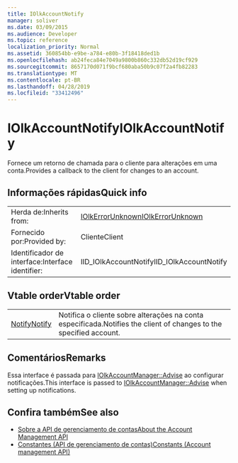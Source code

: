 ```yaml
---
title: IOlkAccountNotify
manager: soliver
ms.date: 03/09/2015
ms.audience: Developer
ms.topic: reference
localization_priority: Normal
ms.assetid: 360854bb-e9be-a784-e80b-3f18418ded1b
ms.openlocfilehash: ab24feca84e7049a9800b860c332db52d19cf929
ms.sourcegitcommit: 8657170d071f9bcf680aba50b9c07f2a4fb82283
ms.translationtype: MT
ms.contentlocale: pt-BR
ms.lasthandoff: 04/28/2019
ms.locfileid: "33412496"
---
```

# <a name="iolkaccountnotify"></a><span data-ttu-id="22156-102">IOlkAccountNotify</span><span class="sxs-lookup"><span data-stu-id="22156-102">IOlkAccountNotify</span></span>

<span data-ttu-id="22156-103">Fornece um retorno de chamada para o cliente para alterações em uma conta.</span><span class="sxs-lookup"><span data-stu-id="22156-103">Provides a callback to the client for changes to an account.</span></span>
  
## <a name="quick-info"></a><span data-ttu-id="22156-104">Informações rápidas</span><span class="sxs-lookup"><span data-stu-id="22156-104">Quick info</span></span>

|||
|:-----|:-----|
|<span data-ttu-id="22156-105">Herda de:</span><span class="sxs-lookup"><span data-stu-id="22156-105">Inherits from:</span></span>  <br/> |[<span data-ttu-id="22156-106">IOlkErrorUnknown</span><span class="sxs-lookup"><span data-stu-id="22156-106">IOlkErrorUnknown</span></span>](iolkerrorunknown.md) <br/> |
|<span data-ttu-id="22156-107">Fornecido por:</span><span class="sxs-lookup"><span data-stu-id="22156-107">Provided by:</span></span>  <br/> | <span data-ttu-id="22156-108">Cliente</span><span class="sxs-lookup"><span data-stu-id="22156-108">Client</span></span>  <br/> |
|<span data-ttu-id="22156-109">Identificador de interface:</span><span class="sxs-lookup"><span data-stu-id="22156-109">Interface identifier:</span></span>  <br/> |<span data-ttu-id="22156-110">IID_IOlkAccountNotify</span><span class="sxs-lookup"><span data-stu-id="22156-110">IID_IOlkAccountNotify</span></span>  <br/> |
   
## <a name="vtable-order"></a><span data-ttu-id="22156-111">Vtable order</span><span class="sxs-lookup"><span data-stu-id="22156-111">Vtable order</span></span>

|||
|:-----|:-----|
|[<span data-ttu-id="22156-112">Notify</span><span class="sxs-lookup"><span data-stu-id="22156-112">Notify</span></span>](iolkaccountnotify-notify.md) <br/> |<span data-ttu-id="22156-113">Notifica o cliente sobre alterações na conta especificada.</span><span class="sxs-lookup"><span data-stu-id="22156-113">Notifies the client of changes to the specified account.</span></span>  <br/> |
   
## <a name="remarks"></a><span data-ttu-id="22156-114">Comentários</span><span class="sxs-lookup"><span data-stu-id="22156-114">Remarks</span></span>

<span data-ttu-id="22156-115">Essa interface é passada para [IOlkAccountManager::Advise](iolkaccountmanager-advise.md) ao configurar notificações.</span><span class="sxs-lookup"><span data-stu-id="22156-115">This interface is passed to [IOlkAccountManager::Advise](iolkaccountmanager-advise.md) when setting up notifications.</span></span> 
  
## <a name="see-also"></a><span data-ttu-id="22156-116">Confira também</span><span class="sxs-lookup"><span data-stu-id="22156-116">See also</span></span>

- [<span data-ttu-id="22156-117">Sobre a API de gerenciamento de contas</span><span class="sxs-lookup"><span data-stu-id="22156-117">About the Account Management API</span></span>](about-the-account-management-api.md) 
- [<span data-ttu-id="22156-118">Constantes (API de gerenciamento de contas)</span><span class="sxs-lookup"><span data-stu-id="22156-118">Constants (Account management API)</span></span>](constants-account-management-api.md)

